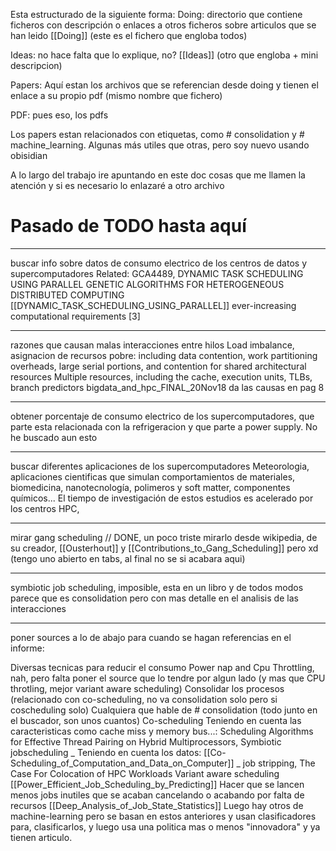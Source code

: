 Esta estructurado de la siguiente forma:
Doing: directorio que contiene ficheros con descripción o enlaces a otros ficheros sobre articulos que se han leido
[[Doing]] (este es el fichero que engloba todos)

Ideas: no hace falta que lo explique, no?
[[Ideas]] (otro que engloba + mini descripcion)

Papers: Aquí estan los archivos que se referencian desde doing y tienen el enlace a su propio pdf (mismo nombre que fichero)

PDF: pues eso, los pdfs


Los papers estan relacionados con etiquetas, como # consolidation y # machine_learning. Algunas más utiles que otras, pero soy nuevo usando obisidian

A lo largo del trabajo ire apuntando en este doc cosas que me llamen la atención y si es necesario lo enlazaré a otro archivo


















# Pasado de TODO hasta aquí

---------------------


buscar info sobre datos de consumo electrico de los centros de datos y supercomputadores
	Related: GCA4489, DYNAMIC TASK SCHEDULING USING PARALLEL GENETIC ALGORITHMS FOR HETEROGENEOUS DISTRIBUTED COMPUTING 
	[[DYNAMIC_TASK_SCHEDULING_USING_PARALLEL]]
ever-increasing computational requirements [3]


--------------
razones que causan malas interacciones entre hilos
	Load imbalance, asignacion de recursos pobre:
	including data contention, work partitioning overheads, large serial portions, and contention for shared architectural resources
	Multiple resources, including the cache, execution units, TLBs, branch predictors
	bigdata_and_hpc_FINAL_20Nov18 da las causas en pag 8


--------------- 
obtener porcentaje de consumo electrico de los supercomputadores, que parte esta relacionada con la refrigeracion y que parte a power supply.
	No he buscado aun esto

---------

buscar diferentes aplicaciones de los supercomputadores
	Meteorologia, aplicaciones cientificas que simulan comportamientos de materiales, biomedicina, nanotecnología, polimeros y soft matter, componentes químicos...
	El tiempo de investigación de estos estudios es acelerado por los centros HPC,

-----------
mirar gang scheduling // DONE, un poco triste mirarlo desde wikipedia, de su creador, [[Ousterhout]] y [[Contributions_to_Gang_Scheduling]] pero xd (tengo uno abierto en tabs, al final no se si acabara aqui)

----------

symbiotic job scheduling, imposible, esta en un libro y de todos modos parece que es consolidation pero con mas detalle en el analisis de las interacciones

------------
poner sources a lo de abajo para cuando se hagan referencias en el informe:



Diversas tecnicas para reducir el consumo
	Power nap and Cpu Throttling, nah, pero falta poner el source que lo tendre por algun lado (y mas que CPU throtling, mejor variant aware scheduling)
	Consolidar los procesos (relacionado con co-scheduling, no va consolidation solo pero si coscheduling solo)
		Cualquiera que hable de # consolidation  (todo junto en el buscador, son unos cuantos)
	Co-scheduling
		Teniendo en cuenta las caracteristicas como cache miss y memory bus...: 
			Scheduling Algorithms for Effective Thread Pairing on Hybrid Multiprocessors, Symbiotic jobscheduling
			_
		Teniendo en cuenta los datos: 
			[[Co-Scheduling_of_Computation_and_Data_on_Computer]]
		 _
	job stripping, The Case For Colocation of HPC Workloads
	Variant aware scheduling [[Power_Efficient_Job_Scheduling_by_Predicting]] 
	Hacer que se lancen menos jobs inutiles que se acaban cancelando o acabando por falta de recursos [[Deep_Analysis_of_Job_State_Statistics]]
Luego hay otros de machine-learning pero se basan en estos anteriores y usan clasificadores para, clasificarlos, y luego usa una politica mas o menos "innovadora" y ya tienen articulo.